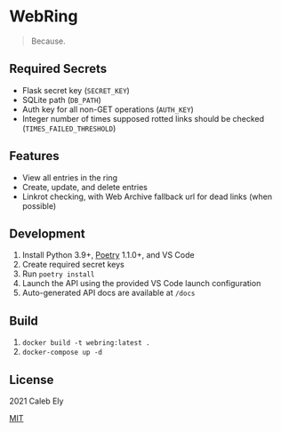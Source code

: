# WebRing

> Because.

## Required Secrets

- Flask secret key (`SECRET_KEY`)
- SQLite path (`DB_PATH`)
- Auth key for all non-GET operations (`AUTH_KEY`)
- Integer number of times supposed rotted links should be checked (`TIMES_FAILED_THRESHOLD`)

## Features

- View all entries in the ring
- Create, update, and delete entries
- Linkrot checking, with Web Archive fallback url for dead links (when possible)

## Development

1. Install Python 3.9+, [Poetry](https://poetry.eustace.io/) 1.1.0+, and VS Code
1. Create required secret keys
1. Run `poetry install`
1. Launch the API using the provided VS Code launch configuration
1. Auto-generated API docs are available at `/docs`

## Build

1. `docker build -t webring:latest .`
1. `docker-compose up -d`

## License

2021 Caleb Ely

[MIT](LICENSE)
